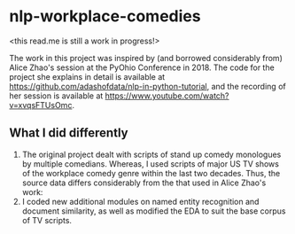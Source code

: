 # nlp-workplace-comedies

<this read.me is still a work in progress!>

The work in this project was inspired by (and borrowed considerably from) Alice Zhao's session at the PyOhio Conference in 2018. The code for the project she explains in detail is available at https://github.com/adashofdata/nlp-in-python-tutorial, and the recording of her session is available at https://www.youtube.com/watch?v=xvqsFTUsOmc.
## What I did differently
1. The original project dealt with scripts of stand up comedy monologues by multiple comedians. Whereas, I used scripts of major US TV shows of the workplace comedy genre within the last two decades. Thus, the source data differs considerably from the that used in Alice Zhao's work:
2. I coded new additional modules on named entity recognition and document similarity,  as well as modified the EDA to suit the base corpus of TV scripts.
